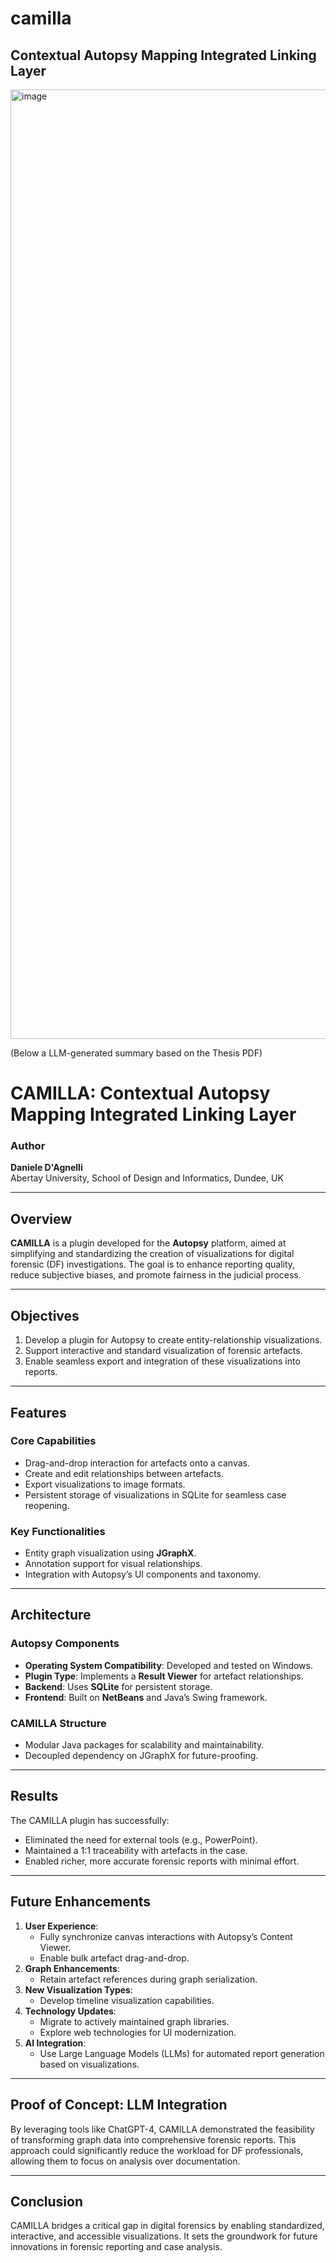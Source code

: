 # camilla
## Contextual Autopsy Mapping Integrated Linking Layer
<img width="1519" alt="image" src="https://github.com/danieledagnelli/camilla/assets/991178/b98a1ac1-baf6-4426-8ac8-34ca198dc872">

(Below a LLM-generated summary based on the Thesis PDF)

# CAMILLA: Contextual Autopsy Mapping Integrated Linking Layer

### Author
**Daniele D'Agnelli**  
Abertay University, School of Design and Informatics, Dundee, UK  

---

## Overview
**CAMILLA** is a plugin developed for the **Autopsy** platform, aimed at simplifying and standardizing the creation of visualizations for digital forensic (DF) investigations. The goal is to enhance reporting quality, reduce subjective biases, and promote fairness in the judicial process.

---

## Objectives
1. Develop a plugin for Autopsy to create entity-relationship visualizations.
2. Support interactive and standard visualization of forensic artefacts.
3. Enable seamless export and integration of these visualizations into reports.

---

## Features
### Core Capabilities
- Drag-and-drop interaction for artefacts onto a canvas.
- Create and edit relationships between artefacts.
- Export visualizations to image formats.
- Persistent storage of visualizations in SQLite for seamless case reopening.

### Key Functionalities
- Entity graph visualization using **JGraphX**.
- Annotation support for visual relationships.
- Integration with Autopsy’s UI components and taxonomy.

---

## Architecture
### Autopsy Components
- **Operating System Compatibility**: Developed and tested on Windows.
- **Plugin Type**: Implements a **Result Viewer** for artefact relationships.
- **Backend**: Uses **SQLite** for persistent storage.
- **Frontend**: Built on **NetBeans** and Java’s Swing framework.

### CAMILLA Structure
- Modular Java packages for scalability and maintainability.
- Decoupled dependency on JGraphX for future-proofing.

---

## Results
The CAMILLA plugin has successfully:
- Eliminated the need for external tools (e.g., PowerPoint).
- Maintained a 1:1 traceability with artefacts in the case.
- Enabled richer, more accurate forensic reports with minimal effort.

---

## Future Enhancements
1. **User Experience**:
   - Fully synchronize canvas interactions with Autopsy’s Content Viewer.
   - Enable bulk artefact drag-and-drop.
2. **Graph Enhancements**:
   - Retain artefact references during graph serialization.
3. **New Visualization Types**:
   - Develop timeline visualization capabilities.
4. **Technology Updates**:
   - Migrate to actively maintained graph libraries.
   - Explore web technologies for UI modernization.
5. **AI Integration**:
   - Use Large Language Models (LLMs) for automated report generation based on visualizations.

---

## Proof of Concept: LLM Integration
By leveraging tools like ChatGPT-4, CAMILLA demonstrated the feasibility of transforming graph data into comprehensive forensic reports. This approach could significantly reduce the workload for DF professionals, allowing them to focus on analysis over documentation.

---

## Conclusion
CAMILLA bridges a critical gap in digital forensics by enabling standardized, interactive, and accessible visualizations. It sets the groundwork for future innovations in forensic reporting and case analysis.



